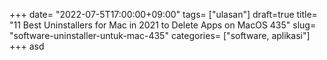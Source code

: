 +++
date= "2022-07-5T17:00:00+09:00"
tags= ["ulasan"]
draft=true
title= "11 Best Uninstallers for Mac in 2021 to Delete Apps on MacOS        435"
slug= "software-uninstaller-untuk-mac-435"
categories= ["software, aplikasi"]
+++
asd
